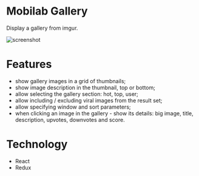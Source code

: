# Mobilab Gallery

Display a gallery from imgur.

![screenshot](screenshot.png)

# Features

  - show gallery images in a grid of thumbnails;
  - show image description in the thumbnail, top or bottom;
  - allow selecting the gallery section: hot, top, user;
  - allow including / excluding viral images from the result set;
  - allow specifying window and sort parameters;
  - when clicking an image in the gallery - show its details: big image, title, description, upvotes, downvotes and score.

# Technology

  - React
  - Redux
